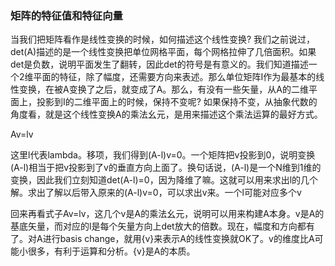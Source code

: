 ### 矩阵的特征值和特征向量

当我们把矩阵看作是线性变换的时候，如何描述这个线性变换? 我们之前说过，det(A)描述的是一个线性变换把单位网格平面，每个网格拉伸了几倍面积。如果det是负数，说明平面发生了翻转，因此det的符号是有意义的。我们知道描述一个2维平面的特征，除了幅度，还需要方向来表述。那么单位矩阵I作为最基本的线性变换，在被A变换了之后，就变成了A。那么，有没有一些矢量，从A的二维平面上，投影到I的二维平面上的时候，保持不变呢? 如果保持不变，从抽象代数的角度看，就是这个线性变换A的乘法幺元，是用来描述这个乘法运算的最好方式。

Av=lv

这里l代表lambda。移项，我们得到(A-l)v=0。一个矩阵把v投影到0，说明变换(A-l)相当于把v投影到了v的垂直方向上面了。换句话说，(A-l)是一个N维到1维的变换，因此我们立刻知道det(A-l)=0，因为降维了嘛。这就可以用来求出l的几个解。求出了解以后带入原来的(A-l)v=0，可以求出v来。一个l可能对应多个v

回来再看式子Av=lv，这几个v是A的乘法幺元，说明可以用来构建A本身。v是A的基底矢量，而对应的l是每个矢量方向上det放大的倍数。现在，幅度和方向都有了。对A进行basis change，就用{v}来表示A的线性变换就OK了。v的维度比A可能小很多，有利于运算和分析。{v}是A的本质。